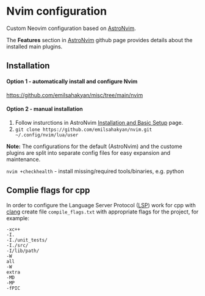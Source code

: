 # Nvim configuration

Custom Neovim configuration based on [AstroNvim](https://astronvim.github.io/).

The __Features__ section in [AstroNvim](https://astronvim.github.io/) github page provides details about the installed main plugins.  

## Installation

#### Option 1 - automatically install and configure Nvim
https://github.com/emilsahakyan/misc/tree/main/nvim

#### Option 2 - manual installation

1. Follow insturctions in AstroNvim [Installation and Basic Setup](https://github.com/AstroNvim/AstroNvim) page.
2. `git clone https://github.com/emilsahakyan/nvim.git ~/.config/nvim/lua/user` 

__Note:__ The configurations for the default (AstroNvim) and the custome plugins are split into separate config files for easy expansion and maintenance.


`nvim +checkhealth` - install missing/required tools/binaries, e.g. python

## Complie flags for cpp
In order to configure the Language Server Protocol ([LSP](https://microsoft.github.io/language-server-protocol/)) work for cpp with [clang](https://clangd.llvm.org ) create file `compile_flags.txt` with appropriate flags for the project, for example:

```
-xc++
-I.
-I./unit_tests/
-I./src/
-I/lib/path/
-W
all
-W
extra
-MD
-MP
-fPIC

```
